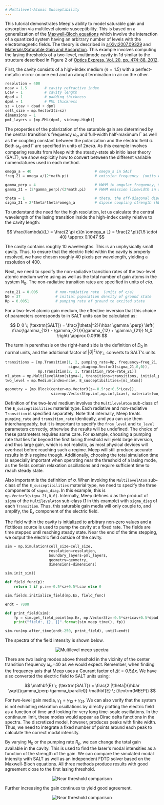 ```yaml
---
# Multilevel-Atomic Susceptibility
---
```


This tutorial demonstrates Meep's ability to model saturable gain and absorption via multilevel atomic susceptibility. This is based on a generalization of the [Maxwell-Bloch equations](https://en.wikipedia.org/wiki/Maxwell-Bloch_equations) which involve the interaction of a quantized system having an arbitrary number of levels with the electromagnetic fields. The theory is described in [arXiv:2007.09329](https://arxiv.org/abs/2007.09329) and [Materials/Saturable Gain and Absorption](../Materials.md#saturable-gain-and-absorption). This example involves computing the lasing thresholds of a two-level, multimode cavity in 1d similar to the structure described in Figure 2 of [Optics Express, Vol. 20, pp. 474-88, 2012](https://www.osapublishing.org/oe/abstract.cfm?uri=oe-20-1-474).


First, the cavity consists of a high-index medium ($n = 1.5$) with a perfect-metallic mirror on one end and an abrupt termination in air on the other.
```py
resolution = 400
ncav = 1.5        # cavity refractive index
Lcav = 1          # cavity length
dpad = 1          # padding thickness
dpml = 1          # PML thickness
sz = Lcav + dpad + dpml
cell_size = mp.Vector3(z=sz)
dimensions = 1
pml_layers = [mp.PML(dpml, side=mp.High)]
```

The properties of the polarization of the saturable gain are determined by the central transition's frequency ω$_a$ and full-width half-maximum Γ as well as the coupling constant between the polarization and the electric field σ. Both ω$_a$ and Γ are specified in units of 2π$c$/$a$. As this example involves comparing results from Meep with the steady-state ab initio laser theory (SALT), we show explicitly how to convert between the different variable nomenclatures used in each method.
```py
omega_a = 40                             # omega_a in SALT
freq_21 = omega_a/(2*math.pi)            # emission frequency  (units of 2\pi c/a)

gamma_perp = 4                           # HWHM in angular frequency, SALT
gamma_21 = (2*gamma_perp)/(2*math.pi)    # FWHM emission linewidth in sec^-1 (units of 2\pi c/a)

theta = 1                                # theta, the off-diagonal dipole matrix element, in SALT
sigma_21 = 2*theta*theta*omega_a         # dipole coupling strength (hbar = 1)
```
To understand the need for the high resolution, let us calculate the central wavelength of the lasing transition inside the high-index cavity relative to the cavity length:

$$ \frac{\lambda}{L} = \frac{2 \pi c}{n \omega_a L} = \frac{2 \pi}{1.5 \cdot 40} \approx 0.1047 $$

The cavity contains roughly 10 wavelengths. This is an unphysically small cavity. Thus, to ensure that the electric field within the cavity is properly resolved, we have chosen roughly 40 pixels per wavelength, yielding a resolution of 400.

Next, we need to specify the non-radiative transition rates of the two-level atomic medium we're using as well as the total number of gain atoms in the system $N_0$. The non-radiative transition rates are specified in units of $c$/$a$.

```py
rate_21 = 0.005        # non-radiative rate  (units of c/a)
N0 = 37                # initial population density of ground state
Rp = 0.0051            # pumping rate of ground to excited state
```
For a two-level atomic gain medium, the effective inversion that this choice of parameters corresponds to in SALT units can be calculated as:

$$ D_0 \; (\textrm{SALT}) = \frac{|\theta|^2}{\hbar \gamma_\perp} \left( \frac{\gamma_{12} - \gamma_{21}}{\gamma_{12} + \gamma_{21}} N_0 \right) \approx 0.0916 $$

The term in parenthesis on the right-hand side is the definition of $D_0$ in normal units, and the additional factor of $|\theta|^2 / \hbar \gamma_\perp$ converts to SALT's units.

```py
transitions = [mp.Transition(1, 2, pumping_rate=Rp, frequency=freq_21, gamma=gamma_21,
                             sigma_diag=mp.Vector3(sigma_21,0,0)),
               mp.Transition(2, 1, transition_rate=rate_21)]
ml_atom = mp.MultilevelAtom(sigma=1, transitions=transitions, initial_populations=[N0])
two_level = mp.Medium(index=ncav, E_susceptibilities=[ml_atom])

geometry = [mp.Block(center=mp.Vector3(z=-0.5*sz+0.5*Lcav)),
                     size=mp.Vector3(mp.inf,mp.inf,Lcav), material=two_level)]
```

Definition of the two-level medium involves the `MultilevelAtom` sub-class of the `E_susceptibilities` material type. Each radiative and non-radiative `Transition` is specified separately. Note that internally, Meep treats `pumping_rate` and `transition_rate` identically, and you can use them interchangeably, but it is important to specify the `from_level` and `to_level` parameters correctly, otherwise the results will be undefined. The choice of these parameters requires some care. For example, choosing a pumping rate that lies far beyond the first lasing threshold will yield large inversion, and thus large gain, which is not realistic, as most physical devices will overheat before reaching such a regime. Meep will still produce accurate results in this regime though. Additionally, choosing the total simulation time is especially important when operating near the threshold of a lasing mode, as the fields contain relaxation oscillations and require sufficient time to reach steady state.

Also important is the definition of σ. When invoking the `MultilevelAtom` sub-class of the `E_susceptibilities` material type, we need to specify the three components of `sigma_diag`. In this example, this is `mp.Vector3(sigma_21,0,0)`. Internally, Meep defines σ as the product of `sigma` of the `MultilevelAtom` sub-class (1 in this example) with `sigma_diag` of each `Transition`. Thus, this saturable gain media will only couple to, and amplify, the E$_x$ component of the electric field.

The field within the cavity is initialized to arbitrary non-zero values and a fictitious source is used to pump the cavity at a fixed rate. The fields are time stepped until reaching steady state. Near the end of the time stepping, we output the electric field outside of the cavity.

```py
sim = mp.Simulation(cell_size=cell_size,
                    resolution=resolution,
                    boundary_layers=pml_layers,
                    geometry=geometry,
                    dimensions=dimensions)

sim.init_sim()

def field_func(p):
    return 1 if p.z==-0.5*sz+0.5*Lcav else 0

sim.fields.initialize_field(mp.Ex, field_func)

endt = 7000

def print_field(sim):
    fp = sim.get_field_point(mp.Ex, mp.Vector3(z=-0.5*sz+Lcav+0.5*dpad)).real
    print("field:, {}, {}".format(sim.meep_time(), fp))

sim.run(mp.after_time(endt-250, print_field), until=endt)
```

The spectra of the field intensity is shown below.

<p align="center">
  <img src="../images/multilevel_meep_n0_37_spectra.png", alt="Multilevel meep spectra">
</p>


There are two lasing modes above threshold in the vicinity of the center transition frequency ω$_a$=40 as we would expect. Remember, when finding the frequency axis that Meep uses a Courant factor of $\Delta t = 0.5 \Delta x$. We have also converted the electric field to SALT units using:

$$ \mathbf{E} \; (\textrm{SALT}) = \frac{2 |\theta|}{\hbar \sqrt{\gamma_\perp \gamma_\parallel}} \mathbf{E} \; (\textrm{MEEP}) $$

For two-level gain media, $\gamma_\parallel = \gamma_{12} + \gamma_{21}$. We can also verify that the system is not exhibiting relaxation oscillations by directly plotting the electric field as a function of time and looking for very long time-scale oscillations. In the continuum limit, these modes would appear as Dirac delta functions in the spectra. The discretized model, however, produces peaks with finite width. Thus, we need to integrate a fixed number of points around each peak to calculate the correct modal intensity.

By varying $N_0$ or the pumping rate $R_p$, we can change the total gain available in the cavity. This is used to find the laser's modal intensities as a function of the strength of the gain. We can compare the simulated modal intensity with SALT as well as an independent FDTD solver based on the Maxwell-Bloch equations. All three methods produce results with good agreement close to the first lasing threshold.

<p align="center">
  <img src="../images/meep_salt_comparison_thresh.png", alt="Near threshold comparison">
</p>


Further increasing the gain continues to yield good agreement.

<p align="center">
  <img src="../images/meep_salt_comparison_full.png", alt="Near threshold comparison">
</p>
